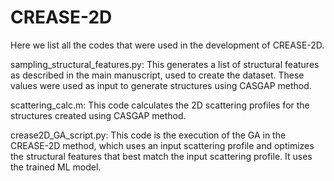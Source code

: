 # CREASE-2D
Here we list all the codes that were used in the development of CREASE-2D.

sampling_structural_features.py: This generates a list of structural features as described in the main manuscript, used to create the dataset. These values were used as input to generate structures using CASGAP method.

scattering_calc.m: This code calculates the 2D scattering profiles for the structures created using CASGAP method.

crease2D_GA_script.py: This code is the execution of the GA in the CREASE-2D method, which uses an input scattering profile and optimizes the structural features that best match the input scattering profile. It uses the trained ML model.
